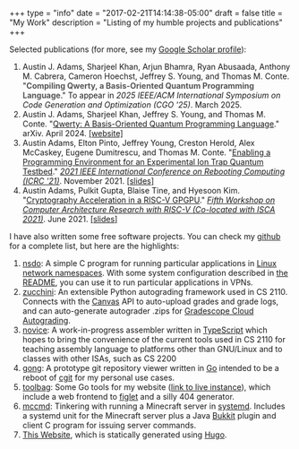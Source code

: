 +++
type = "info"
date = "2017-02-21T14:14:38-05:00"
draft = false
title = "My Work"
description = "Listing of my humble projects and publications"
+++

<style>
strong {
  color: #555;
  font-weight: bold;
  text-decoration: none;
}
</style>

Selected publications (for more, see my [Google Scholar profile][16]):

1. Austin J. Adams, Sharjeel Khan, Arjun Bhamra, Ryan Abusaada, Anthony M. Cabrera, Cameron Hoechst, Jeffrey S. Young, and Thomas M. Conte.
   "**Compiling Qwerty, a Basis-Oriented Quantum Programming Language**."
   To appear in _2025 IEEE/ACM International Symposium on Code Generation and Optimization (CGO '25)_. March 2025.
2. Austin J. Adams, Sharjeel Khan, Jeffrey S. Young, and Thomas M. Conte.
   "[Qwerty: A Basis-Oriented Quantum Programming Language][pub2]." arXiv. April 2024. [\[website\]][pub2website]
3. Austin Adams, Elton Pinto, Jeffrey Young, Creston Herold, Alex McCaskey, Eugene Dumitrescu, and Thomas M. Conte.
   "[Enabling a Programming Environment for an Experimental Ion Trap Quantum Testbed][pub1]." [_2021 IEEE International Conference on Rebooting Computing (ICRC '21)_][pub1venue]. November 2021. [\[slides\]][pub1slides]
4. Austin Adams, Pulkit Gupta, Blaise Tine, and Hyesoon Kim.
   "[Cryptography Acceleration in a RISC-V GPGPU][pub0]." [_Fifth
   Workshop on Computer Architecture Research with RISC-V (Co-located
   with ISCA 2021)_][pub0venue]. June 2021. [\[slides\]][pub0slides]

I have also written some free software projects. You can check my
[github][1] for a complete list, but here are the highlights:

1. [nsdo][p1]: A simple C program for running particular applications in [Linux
   network namespaces][3]. With some system configuration described in
   [the README][4], you can use it to run particular applications in VPNs.
2. [zucchini][p0]: An extensible Python autograding framework used in CS
   2110\. Connects with the [Canvas][13] API to auto-upload grades and
   grade logs, and can auto-generate autograder .zips for [Gradescope
   Cloud Autograding][15].
3. [novice][p2]: A work-in-progress assembler written in
   [TypeScript][14] which hopes to bring the convenience of the current
   tools used in CS 2110 for teaching assembly language to platforms
   other than GNU/Linux and to classes with other ISAs, such as CS 2200
4. [gong][p3]: A prototype git repository viewer written in [Go][6] intended to
   be a reboot of [cgit][7] for my personal use cases.
5. [toolbag][p4]: Some Go tools for my website ([link to live instance][8]),
   which include a web frontend to [figlet][9] and a silly 404 generator.
6. [mccmd][p5]: Tinkering with running a Minecraft server in [systemd][10].
   Includes a systemd unit for the Minecraft server plus a Java [Bukkit][11]
   plugin and client C program for issuing server commands.
7. [This Website][p6], which is statically generated using [Hugo][12].

[1]: https://github.com/ausbin/
[2]: https://code.austinjadams.com/
[3]: https://lwn.net/Articles/580893/
[4]: https://github.com/ausbin/nsdo#readme
[6]: https://golang.org/
[7]: https://git.zx2c4.com/cgit/about/
[8]: /tools
[9]: http://www.figlet.org/
[10]: https://www.freedesktop.org/wiki/Software/systemd/
[11]: https://bukkit.org/
[12]: https://gohugo.io/
[13]: https://www.canvaslms.com/
[14]: https://www.typescriptlang.org/
[15]: https://gradescope-autograders.readthedocs.io/
[16]: https://scholar.google.com/citations?user=7xRKdbwAAAAJ

[p0]: https://github.com/zucchini/zucchini
[p1]: https://github.com/ausbin/nsdo
[p2]: https://github.com/zucchini/novice
[p3]: https://github.com/ausbin/gong
[p4]: https://github.com/ausbin/toolbag
[p5]: https://github.com/ausbin/mccmd
[p6]: https://github.com/ausbin/webzone

[pub0]: https://carrv.github.io/2021/papers/CARRV2021_paper_87_Adams.pdf
[pub0venue]: https://carrv.github.io/2021/
[pub0slides]: /img/work/carrv_2021_slides.pdf
[pub1]: https://arxiv.org/abs/2111.00146
[pub1venue]: https://icrc.ieee.org/
[pub1slides]: /img/work/icrc_2021_slides.pdf
[pub2]: https://arxiv.org/abs/2404.12603
[pub2website]: https://qwerty.cc.gatech.edu/
